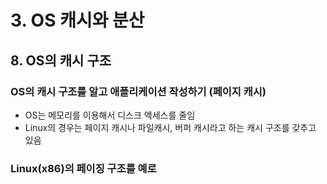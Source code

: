 # 3. OS 캐시와 분산

## 8. OS의 캐시 구조
### OS의 캐시 구조를 알고 애플리케이션 작성하기 (페이지 캐시)
- OS는 메모리를 이용해서 디스크 액세스를 줄임
- Linux의 경우는 페이지 캐시나 파일캐시, 버퍼 캐시라고 하는 캐시 구조를 갖추고 있음
### Linux(x86)의 페이징 구조를 예로
#### 
